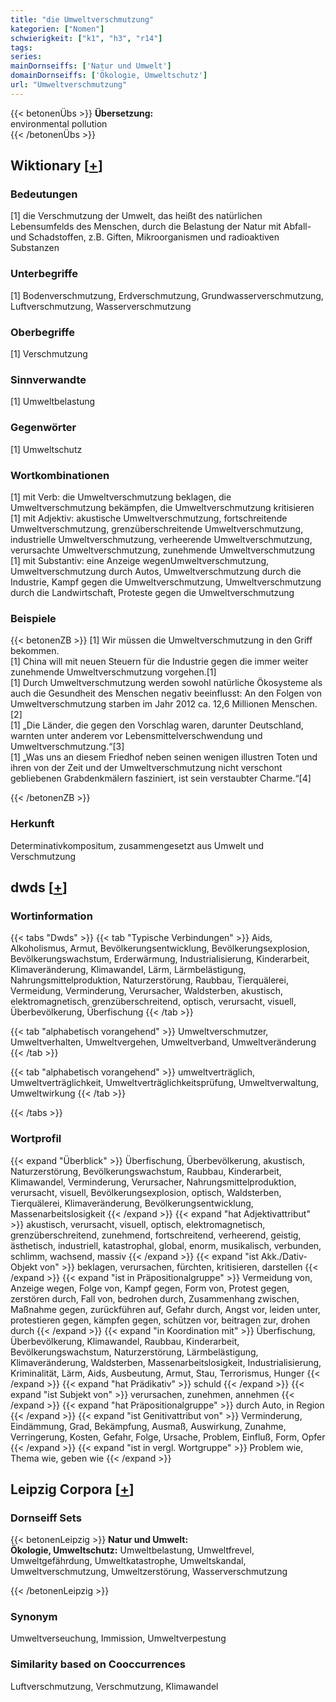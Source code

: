 ```yaml
---
title: "die Umweltverschmutzung"
kategorien: ["Nomen"]
schwierigkeit: ["k1", "h3", "r14"]
tags:
series:
mainDornseiffs: ['Natur und Umwelt']
domainDornseiffs: ['Ökologie, Umweltschutz']
url: "Umweltverschmutzung"
---
```


{{< betonenÜbs >}}
**Übersetzung:**  
environmental pollution  
{{< /betonenÜbs >}}

## Wiktionary [[+](https://de.wiktionary.org/wiki/Umweltverschmutzung)]

### Bedeutungen
[1] die Verschmutzung der Umwelt, das heißt des natürlichen Lebensumfelds des Menschen, durch die Belastung der Natur mit Abfall- und Schadstoffen, z.B. Giften, Mikroorganismen und radioaktiven Substanzen  

### Unterbegriffe
[1] Bodenverschmutzung, Erdverschmutzung, Grundwasserverschmutzung, Luftverschmutzung, Wasserverschmutzung  

### Oberbegriffe
[1] Verschmutzung  

### Sinnverwandte
[1] Umweltbelastung  

### Gegenwörter
[1] Umweltschutz  

### Wortkombinationen
[1] mit Verb: die Umweltverschmutzung beklagen, die Umweltverschmutzung bekämpfen, die Umweltverschmutzung kritisieren  
[1] mit Adjektiv: akustische Umweltverschmutzung, fortschreitende Umweltverschmutzung, grenzüberschreitende Umweltverschmutzung, industrielle Umweltverschmutzung, verheerende Umweltverschmutzung, verursachte Umweltverschmutzung, zunehmende Umweltverschmutzung  
[1] mit Substantiv: eine Anzeige wegenUmweltverschmutzung, Umweltverschmutzung durch Autos, Umweltverschmutzung durch die Industrie, Kampf gegen die Umweltverschmutzung, Umweltverschmutzung durch die Landwirtschaft, Proteste gegen die Umweltverschmutzung  

### Beispiele
{{< betonenZB >}}
[1] Wir müssen die Umweltverschmutzung in den Griff bekommen.  
[1] China will mit neuen Steuern für die Industrie gegen die immer weiter zunehmende Umweltverschmutzung vorgehen.[1]  
[1] Durch Umweltverschmutzung werden sowohl natürliche Ökosysteme als auch die Gesundheit des Menschen negativ beeinflusst: An den Folgen von Umweltverschmutzung starben im Jahr 2012 ca. 12,6 Millionen Menschen.[2]  
[1] „Die Länder, die gegen den Vorschlag waren, darunter Deutschland, warnten unter anderem vor Lebensmittelverschwendung und Umweltverschmutzung.“[3]  
[1] „Was uns an diesem Friedhof neben seinen wenigen illustren Toten und ihren von der Zeit und der Umweltverschmutzung nicht verschont gebliebenen Grabdenkmälern fasziniert, ist sein verstaubter Charme.“[4]  

{{< /betonenZB >}}
### Herkunft
Determinativkompositum, zusammengesetzt aus Umwelt und Verschmutzung  



## dwds [[+](https://www.dwds.de/wb/Umweltverschmutzung)]

### Wortinformation
{{< tabs "Dwds" >}}
{{< tab "Typische Verbindungen" >}}
Aids, Alkoholismus, Armut, Bevölkerungsentwicklung, Bevölkerungsexplosion, Bevölkerungswachstum, Erderwärmung, Industrialisierung, Kinderarbeit, Klimaveränderung, Klimawandel, Lärm, Lärmbelästigung, Nahrungsmittelproduktion, Naturzerstörung, Raubbau, Tierquälerei, Vermeidung, Verminderung, Verursacher, Waldsterben, akustisch, elektromagnetisch, grenzüberschreitend, optisch, verursacht, visuell, Überbevölkerung, Überfischung
{{< /tab >}}

{{< tab "alphabetisch vorangehend" >}}
Umweltverschmutzer, Umweltverhalten, Umweltvergehen, Umweltverband, Umweltveränderung
{{< /tab >}}

{{< tab "alphabetisch vorangehend" >}}
umweltverträglich, Umweltverträglichkeit, Umweltverträglichkeitsprüfung, Umweltverwaltung, Umweltwirkung
{{< /tab >}}

{{< /tabs >}}

### Wortprofil
{{< expand "Überblick" >}} Überfischung, Überbevölkerung, akustisch, Naturzerstörung, Bevölkerungswachstum, Raubbau, Kinderarbeit, Klimawandel, Verminderung, Verursacher, Nahrungsmittelproduktion, verursacht, visuell, Bevölkerungsexplosion, optisch, Waldsterben, Tierquälerei, Klimaveränderung, Bevölkerungsentwicklung, Massenarbeitslosigkeit {{< /expand >}}
{{< expand "hat Adjektivattribut" >}} akustisch, verursacht, visuell, optisch, elektromagnetisch, grenzüberschreitend, zunehmend, fortschreitend, verheerend, geistig, ästhetisch, industriell, katastrophal, global, enorm, musikalisch, verbunden, schlimm, wachsend, massiv {{< /expand >}}
{{< expand "ist Akk./Dativ-Objekt von" >}} beklagen, verursachen, fürchten, kritisieren, darstellen {{< /expand >}}
{{< expand "ist in Präpositionalgruppe" >}} Vermeidung von, Anzeige wegen, Folge von, Kampf gegen, Form von, Protest gegen, zerstören durch, Fall von, bedrohen durch, Zusammenhang zwischen, Maßnahme gegen, zurückführen auf, Gefahr durch, Angst vor, leiden unter, protestieren gegen, kämpfen gegen, schützen vor, beitragen zur, drohen durch {{< /expand >}}
{{< expand "in Koordination mit" >}} Überfischung, Überbevölkerung, Klimawandel, Raubbau, Kinderarbeit, Bevölkerungswachstum, Naturzerstörung, Lärmbelästigung, Klimaveränderung, Waldsterben, Massenarbeitslosigkeit, Industrialisierung, Kriminalität, Lärm, Aids, Ausbeutung, Armut, Stau, Terrorismus, Hunger {{< /expand >}}
{{< expand "hat Prädikativ" >}} schuld {{< /expand >}}
{{< expand "ist Subjekt von" >}} verursachen, zunehmen, annehmen {{< /expand >}}
{{< expand "hat Präpositionalgruppe" >}} durch Auto, in Region {{< /expand >}}
{{< expand "ist Genitivattribut von" >}} Verminderung, Eindämmung, Grad, Bekämpfung, Ausmaß, Auswirkung, Zunahme, Verringerung, Kosten, Gefahr, Folge, Ursache, Problem, Einfluß, Form, Opfer {{< /expand >}}
{{< expand "ist in vergl. Wortgruppe" >}} Problem wie, Thema wie, geben wie {{< /expand >}}

## Leipzig Corpora [[+](https://corpora.uni-leipzig.de/en/res?word=Umweltverschmutzung&corpusId=deu_newscrawl-public_2018)]

### Dornseiff Sets
{{< betonenLeipzig >}}
**Natur und Umwelt:**  
**Ökologie, Umweltschutz:** Umweltbelastung, Umweltfrevel, Umweltgefährdung, Umweltkatastrophe, Umweltskandal, Umweltverschmutzung, Umweltzerstörung, Wasserverschmutzung  

{{< /betonenLeipzig >}}

### Synonym
Umweltverseuchung, Immission, Umweltverpestung


### Similarity based on Cooccurrences
Luftverschmutzung, Verschmutzung, Klimawandel

